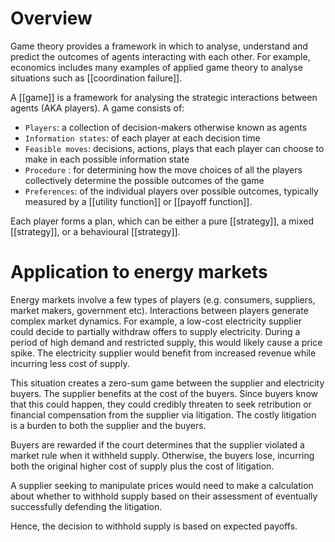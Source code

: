 # Overview
Game theory provides a framework in which to analyse, understand and predict the outcomes of agents interacting with each other. For example, economics includes many examples of applied game theory to analyse situations such as [[coordination failure]]. 

A [[game]] is a framework for analysing the strategic interactions between agents (AKA players).  A game consists of:
- `Players`: a collection of decision-makers otherwise known as agents
- `Information states`: of each player at each decision time
- `Feasible moves`: decisions, actions, plays that each player can choose to make in each possible information state
- `Procedure` : for determining how the move choices of all the players collectively determine the possible outcomes of the game
- `Preferences`: of the individual players over possible outcomes, typically measured by a [[utility function]] or [[payoff function]].

Each player forms a plan, which can be either a pure [[strategy]],  a mixed  [[strategy]], or a behavioural [[strategy]]. 

# Application to energy markets
Energy markets involve a few types of players (e.g. consumers, suppliers, market makers, government etc). Interactions between players generate complex market dynamics. For example, a low-cost electricity supplier could decide to partially withdraw offers to supply electricity. During a period of high demand and restricted supply, this would likely cause a price spike. The electricity supplier would benefit from increased revenue while incurring less cost of supply.

This situation creates a zero-sum game between the supplier and electricity buyers. The supplier benefits at the cost of the buyers. Since buyers know that this could happen, they could credibly threaten to seek retribution or financial compensation from the supplier via litigation. The costly litigation is a burden to both the supplier and the buyers. 

Buyers are rewarded if the court determines that the supplier violated a market rule when it withheld supply. Otherwise, the buyers lose, incurring both the original higher cost of supply plus the cost of litigation. 

A supplier seeking to manipulate prices would need to make a calculation about whether to withhold supply based on their assessment of eventually successfully defending the litigation.

Hence, the decision to withhold supply is based on expected payoffs. 